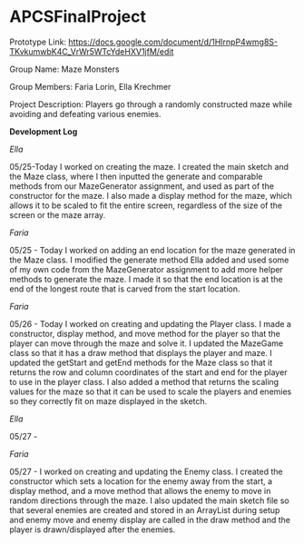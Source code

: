 # APCSFinalProject

Prototype Link: https://docs.google.com/document/d/1HIrnpP4wmg8S-TKvkumwbK4C_VrWr5WTcYdeHXV1jfM/edit

Group Name: Maze Monsters

Group Members: Faria Lorin, Ella Krechmer

Project Description: Players go through a randomly constructed maze while avoiding and defeating various enemies.

__Development Log__

_Ella_

05/25-Today I worked on creating the maze. I created the main sketch and the Maze class, where I then inputted the generate and comparable methods from our MazeGenerator assignment, and used as part of the constructor for the maze. I also made a display method for the maze, which allows it to be scaled to fit the entire screen, regardless of the size of the screen or the maze array.


_Faria_

05/25 - Today I worked on adding an end location for the maze generated in the Maze class. I modified the generate method Ella added and used some of my own code from the MazeGenerator assignment to add more helper methods to generate the maze. I made it so that the end location is at the end of the longest route that is carved from the start location.


_Faria_

05/26 - Today I worked on creating and updating the Player class. I made a constructor, display method, and move method for the player so that the player can move through the maze and solve it. I updated the MazeGame class so that it has a draw method that displays the player and maze. I updated the getStart and getEnd methods for the Maze class so that it returns the row and column coordinates of the start and end for the player to use in the player class. I also added a method that returns the scaling values for the maze so that it can be used to scale the players and enemies so they correctly fit on maze displayed in the sketch.

_Ella_

05/27 -


_Faria_

05/27 - I worked on creating and updating the Enemy class. I created the constructor which sets a location for the enemy away from the start, a display method, and a move method that allows the enemy to move in random directions through the maze. I also updated the main sketch file so that several enemies are created and stored in an ArrayList during setup and enemy move and enemy display are called in the draw method and the player is drawn/displayed after the enemies.
